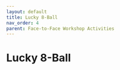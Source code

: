 ```yaml
---
layout: default
title: Lucky 8-Ball
nav_order: 4
parent: Face-to-Face Workshop Activities
---
```


# Lucky 8-Ball
